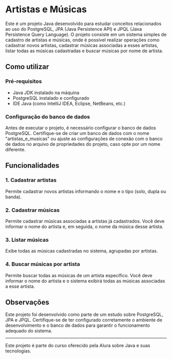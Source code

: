 # Artistas e Músicas

Este é um projeto Java desenvolvido para estudar conceitos relacionados ao uso do PostgreSQL, JPA (Java Persistence API) e JPQL (Java Persistence Query Language). O projeto consiste em um sistema simples de cadastro de artistas e músicas, onde é possível realizar operações como cadastrar novos artistas, cadastrar músicas associadas a esses artistas, listar todas as músicas cadastradas e buscar músicas por nome de artista.

## Como utilizar

### Pré-requisitos
- Java JDK instalado na máquina
- PostgreSQL instalado e configurado
- IDE Java (como IntelliJ IDEA, Eclipse, NetBeans, etc.)

### Configuração do banco de dados
Antes de executar o projeto, é necessário configurar o banco de dados PostgreSQL. Certifique-se de criar um banco de dados com o nome "artistas_e_musicas" ou ajuste as configurações de conexão com o banco de dados no arquivo de propriedades do projeto, caso opte por um nome diferente.

## Funcionalidades

### 1. Cadastrar artistas
Permite cadastrar novos artistas informando o nome e o tipo (solo, dupla ou banda).

### 2. Cadastrar músicas
Permite cadastrar músicas associadas a artistas já cadastrados. Você deve informar o nome do artista e, em seguida, o nome da música desse artista.

### 3. Listar músicas
Exibe todas as músicas cadastradas no sistema, agrupadas por artistas.

### 4. Buscar músicas por artista
Permite buscar todas as músicas de um artista específico. Você deve informar o nome do artista e o sistema exibirá todas as músicas associadas a esse artista.

## Observações
Este projeto foi desenvolvido como parte de um estudo sobre PostgreSQL, JPA e JPQL. Certifique-se de ter configurado corretamente o ambiente de desenvolvimento e o banco de dados para garantir o funcionamento adequado do sistema.

---

Este projeto é parte do curso oferecido pela Alura sobre Java e suas tecnologias.
